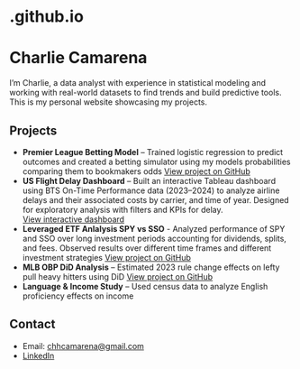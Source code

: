 # .github.io

# Charlie Camarena

I’m Charlie, a data analyst with experience in statistical modeling and working with real-world datasets to find trends and build predictive tools.
This is my personal website showcasing my projects.

## Projects

- **Premier League Betting Model** – Trained logistic regression to predict outcomes and created a betting simulator using my models probabilities comparing them to bookmakers odds
  [View project on GitHub](https://github.com/cuadrado11/PL-Predictor)
- **US Flight Delay Dashboard** – Built an interactive Tableau dashboard using BTS On-Time Performance data (2023–2024) to analyze airline delays and their associated costs by carrier, and time of year. Designed for exploratory analysis with filters and KPIs for delay.  
  [View interactive dashboard](https://public.tableau.com/app/profile/charlie.camarena/viz/Project_17578932014860/Dashboard1?publish=yes)
- **Leveraged ETF Anlalysis SPY vs SSO** - Analyzed performance of SPY and SSO over long investment periods accounting for dividends, splits, and fees. Observed results over different time frames and different investment strategies
[View project on GitHub](https://github.com/cuadrado11/Leveraged_ETF)
- **MLB OBP DiD Analysis** – Estimated 2023 rule change effects on lefty pull heavy hitters using DiD
  [View project on GitHub](https://github.com/cuadrado11/mlb-obp-did)
- **Language & Income Study** – Used census data to analyze English proficiency effects on income

## Contact

- Email: chhcamarena@gmail.com
- [LinkedIn](https://www.linkedin.com/in/charlie-camarena-045800188/)
